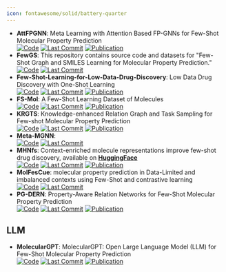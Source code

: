 ```yaml
---
icon: fontawesome/solid/battery-quarter
---
```


- **AttFPGNN**: Meta Learning with Attention Based FP-GNNs for Few-Shot Molecular Property Prediction  
		[![Code](https://img.shields.io/github/stars/sanomics-lab/AttFPGNN-MAML?style=for-the-badge&logo=github)](https://github.com/sanomics-lab/AttFPGNN-MAML) [![Last Commit](https://img.shields.io/github/last-commit/sanomics-lab/AttFPGNN-MAML?style=for-the-badge&logo=github)](https://github.com/sanomics-lab/AttFPGNN-MAML) [![Publication](https://img.shields.io/badge/Publication-Citations:1-blue?style=for-the-badge&logo=bookstack)](https://doi.org/10.1021/acsomega.4c02147) 
- **FewGS**: This repository contains source code and datasets for "Few-Shot Graph and SMILES Learning for Molecular Property Prediction."  
		[![Code](https://img.shields.io/github/stars/zixiaodan-99/FewGS?style=for-the-badge&logo=github)](https://github.com/zixiaodan-99/FewGS) [![Last Commit](https://img.shields.io/github/last-commit/zixiaodan-99/FewGS?style=for-the-badge&logo=github)](https://github.com/zixiaodan-99/FewGS) 
- **Few-Shot-Learning-for-Low-Data-Drug-Discovery**: Low Data Drug Discovery with One-Shot Learning  
		[![Code](https://img.shields.io/github/stars/danielvlla/Few-Shot-Learning-for-Low-Data-Drug-Discovery?style=for-the-badge&logo=github)](https://github.com/danielvlla/Few-Shot-Learning-for-Low-Data-Drug-Discovery) [![Last Commit](https://img.shields.io/github/last-commit/danielvlla/Few-Shot-Learning-for-Low-Data-Drug-Discovery?style=for-the-badge&logo=github)](https://github.com/danielvlla/Few-Shot-Learning-for-Low-Data-Drug-Discovery) [![Publication](https://img.shields.io/badge/Publication-Citations:542-blue?style=for-the-badge&logo=bookstack)](https://doi.org/10.1021/acscentsci.6b00367) 
- **FS-Mol**: A Few-Shot Learning Dataset of Molecules  
		[![Code](https://img.shields.io/github/stars/microsoft/FS-Mol?style=for-the-badge&logo=github)](https://github.com/microsoft/FS-Mol/) [![Last Commit](https://img.shields.io/github/last-commit/microsoft/FS-Mol?style=for-the-badge&logo=github)](https://github.com/microsoft/FS-Mol/) [![Publication](https://img.shields.io/badge/Publication-Citations:N/A-blue?style=for-the-badge&logo=bookstack)](2002.08264) 
- **KRGTS**: Knowledge-enhanced Relation Graph and Task Sampling for Few-shot Molecular Property Prediction  
		[![Code](https://img.shields.io/github/stars/Vencent-Won/KRGTS-public?style=for-the-badge&logo=github)](https://github.com/Vencent-Won/KRGTS-public) [![Last Commit](https://img.shields.io/github/last-commit/Vencent-Won/KRGTS-public?style=for-the-badge&logo=github)](https://github.com/Vencent-Won/KRGTS-public) [![Publication](https://img.shields.io/badge/Publication-Citations:0-blue?style=for-the-badge&logo=bookstack)](https://doi.org/10.1117/12.3005809) 
- **Meta-MGNN**:   
		[![Code](https://img.shields.io/github/stars/zhichunguo/Meta-MGNN?style=for-the-badge&logo=github)](https://github.com/zhichunguo/Meta-MGNN) [![Last Commit](https://img.shields.io/github/last-commit/zhichunguo/Meta-MGNN?style=for-the-badge&logo=github)](https://github.com/zhichunguo/Meta-MGNN) 
- **MHNfs**: Context-enriched molecule representations improve few-shot drug discovery, available on **[HuggingFace](https://huggingface.co/spaces/ml-jku/mhnfs)**  
		[![Code](https://img.shields.io/github/stars/ml-jku/MHNfs?style=for-the-badge&logo=github)](https://github.com/ml-jku/MHNfs?tab=readme-ov-file#setup) [![Last Commit](https://img.shields.io/github/last-commit/ml-jku/MHNfs?style=for-the-badge&logo=github)](https://github.com/ml-jku/MHNfs?tab=readme-ov-file#setup) [![Publication](https://img.shields.io/badge/Publication-Citations:N/A-blue?style=for-the-badge&logo=bookstack)](pdf) 
- **MolFesCue**: molecular property prediction in Data-Limited and imbalanced contexts using Few-Shot and contrastive learning  
		[![Code](https://img.shields.io/github/stars/zhangruochi/MolFeSCue?style=for-the-badge&logo=github)](https://github.com/zhangruochi/MolFeSCue) [![Last Commit](https://img.shields.io/github/last-commit/zhangruochi/MolFeSCue?style=for-the-badge&logo=github)](https://github.com/zhangruochi/MolFeSCue) 
- **PG-DERN**: Property-Aware Relation Networks for Few-Shot Molecular Property Prediction  
		[![Code](https://img.shields.io/github/stars/Bombtsti/PG-DERN?style=for-the-badge&logo=github)](https://github.com/Bombtsti/PG-DERN) [![Last Commit](https://img.shields.io/github/last-commit/Bombtsti/PG-DERN?style=for-the-badge&logo=github)](https://github.com/Bombtsti/PG-DERN) [![Publication](https://img.shields.io/badge/Publication-Citations:2-blue?style=for-the-badge&logo=bookstack)](https://doi.org/10.1109/tpami.2024.3368090) 

## **LLM**
- **MolecularGPT**: MolecularGPT: Open Large Language Model (LLM) for Few-Shot Molecular Property Prediction  
		[![Code](https://img.shields.io/github/stars/NYUSHCS/MolecularGPT?style=for-the-badge&logo=github)](https://github.com/NYUSHCS/MolecularGPT) [![Last Commit](https://img.shields.io/github/last-commit/NYUSHCS/MolecularGPT?style=for-the-badge&logo=github)](https://github.com/NYUSHCS/MolecularGPT) [![Publication](https://img.shields.io/badge/Publication-Citations:0-blue?style=for-the-badge&logo=bookstack)](https://doi.org/10.1021/acsomega.4c02147.s001) 
